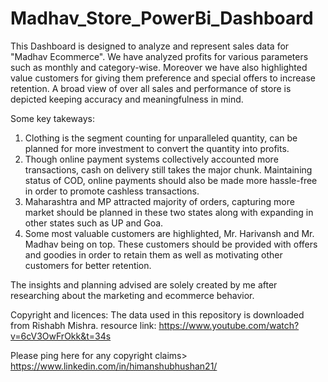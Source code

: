 # Madhav_Store_PowerBi_Dashboard
This Dashboard is designed to analyze and represent sales data for "Madhav Ecommerce". We have analyzed profits for various parameters such as monthly and category-wise. Moreover we have also highlighted value customers for giving them preference and special offers to increase retention. A broad view of over all sales and performance of store is depicted keeping accuracy and meaningfulness in mind.

Some key takeways:
1. Clothing is the segment counting for unparalleled quantity, can be planned for more investment to convert the quantity into profits.
2. Though online payment systems collectively accounted more transactions, cash on delivery still takes the major chunk. Maintaining status of COD, online payments should also be made more hassle-free in order to promote cashless transactions.
3. Maharashtra and MP attracted majority of orders, capturing more market should be planned in these two states along with expanding in other states such as UP and Goa.
4. Some most valuable customers are highlighted, Mr. Harivansh and Mr. Madhav being on top. These customers should be provided with offers and goodies in order to retain them as well as motivating other customers for better retention.


The insights and planning advised are solely created by me after researching about the marketing and ecommerce behavior. 

Copyright and licences:
The data used in this repository is downloaded from Rishabh Mishra.
resource link: https://www.youtube.com/watch?v=6cV3OwFrOkk&t=34s

Please ping here for any copyright claims> https://www.linkedin.com/in/himanshubhushan21/
